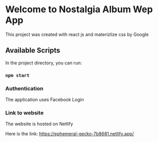 # Welcome to Nostalgia Album Wep App

This project was created with react js and materizlize css by Google

## Available Scripts

In the project directory, you can run:

### `npm start`


### Authentication

The application uses Facebook Login

### Link to website

The website is hosted on Netlify

Here is the link: https://ephemeral-gecko-7b8681.netlify.app/

